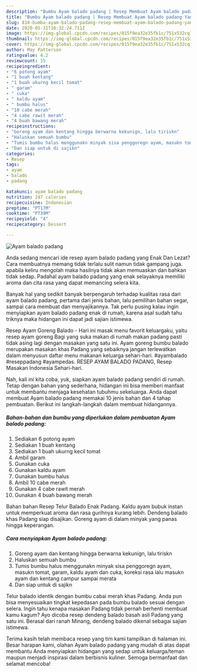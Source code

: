 ```yaml
---
description: "Bumbu Ayam balado padang | Resep Membuat Ayam balado padang Yang Mudah Dan Praktis"
title: "Bumbu Ayam balado padang | Resep Membuat Ayam balado padang Yang Mudah Dan Praktis"
slug: 810-bumbu-ayam-balado-padang-resep-membuat-ayam-balado-padang-yang-mudah-dan-praktis
date: 2020-05-31T16:32:24.711Z
image: https://img-global.cpcdn.com/recipes/015f9ea32e35fb1c/751x532cq70/ayam-balado-padang-foto-resep-utama.jpg
thumbnail: https://img-global.cpcdn.com/recipes/015f9ea32e35fb1c/751x532cq70/ayam-balado-padang-foto-resep-utama.jpg
cover: https://img-global.cpcdn.com/recipes/015f9ea32e35fb1c/751x532cq70/ayam-balado-padang-foto-resep-utama.jpg
author: May Patterson
ratingvalue: 4.2
reviewcount: 15
recipeingredient:
- "6 potong ayam"
- "1 buah kentang"
- "1 buah ukurng kecil tomat"
- " garam"
- " cuka"
- " kaldu ayam"
- " bumbu halus"
- "10 cabe merah"
- "4 cabe rawit merah"
- "4 buah bawang merah"
recipeinstructions:
- "Goreng ayam dan kentang hingga berwarna kekunign, lalu tiriskn"
- "Haluskan semuah bumbu"
- "Tumis bumbu halus menggunakn minyak sisa penggoregn ayam, masukn tomat, garam, kaldu ayam dan cuka, koreksi rasa lalu masukn ayam dan kentang campur sampai merata"
- "Dan siap untuk di sajikn"
categories:
- Resep
tags:
- ayam
- balado
- padang

katakunci: ayam balado padang 
nutrition: 247 calories
recipecuisine: Indonesian
preptime: "PT17M"
cooktime: "PT39M"
recipeyield: "4"
recipecategory: Dessert

---
```



![Ayam balado padang](https://img-global.cpcdn.com/recipes/015f9ea32e35fb1c/751x532cq70/ayam-balado-padang-foto-resep-utama.jpg)

Anda sedang mencari ide resep ayam balado padang yang Enak Dan Lezat? Cara membuatnya memang tidak terlalu sulit namun tidak gampang juga. apabila keliru mengolah maka hasilnya tidak akan memuaskan dan bahkan tidak sedap. Padahal ayam balado padang yang enak selayaknya memiliki aroma dan cita rasa yang dapat memancing selera kita.

Banyak hal yang sedikit banyak berpengaruh terhadap kualitas rasa dari ayam balado padang, pertama dari jenis bahan, lalu pemilihan bahan segar, sampai cara membuat dan menyajikannya. Tak perlu pusing kalau ingin menyiapkan ayam balado padang enak di rumah, karena asal sudah tahu triknya maka hidangan ini dapat jadi sajian istimewa.

Resep Ayam Goreng Balado - Hari ini masak menu favorit keluargaku, yaitu resep ayam goreng Bagi yang suka makan di rumah makan padang pasti tidak asing lagi dengan masakan yang satu ini. Ayam goreng bumbu balado merupakan masakan khas Padang yang sebaiknya jangan terlewatkan dalam menyusun daftar menu makanan keluarga sehari-hari. #ayambalado #reseppadang #ayampedas. RESEP AYAM BALADO PADANG, Resep Masakan Indonesia Sehari-hari.


Nah, kali ini kita coba, yuk, siapkan ayam balado padang sendiri di rumah. Tetap dengan bahan yang sederhana, hidangan ini bisa memberi manfaat untuk membantu menjaga kesehatan tubuhmu sekeluarga. Anda dapat membuat Ayam balado padang memakai 10 jenis bahan dan 4 tahap pembuatan. Berikut ini langkah-langkah dalam membuat hidangannya.

<!--inarticleads1-->

##### Bahan-bahan dan bumbu yang diperlukan dalam pembuatan Ayam balado padang:

1. Sediakan 6 potong ayam
1. Sediakan 1 buah kentang
1. Sediakan 1 buah ukurng kecil tomat
1. Ambil  garam
1. Gunakan  cuka
1. Gunakan  kaldu ayam
1. Gunakan  bumbu halus
1. Ambil 10 cabe merah
1. Gunakan 4 cabe rawit merah
1. Gunakan 4 buah bawang merah


Bahan bahan Resep Telur Balado Enak Padang. Kaldu ayam bubuk instan untuk memperkuat aroma dan rasa gurihnya kurang lebih. Dendeng balado khas Padang siap disajikan. Goreng ayam di dalam minyak yang panas hingga keperangan. 

<!--inarticleads2-->

##### Cara menyiapkan Ayam balado padang:

1. Goreng ayam dan kentang hingga berwarna kekunign, lalu tiriskn
1. Haluskan semuah bumbu
1. Tumis bumbu halus menggunakn minyak sisa penggoregn ayam, masukn tomat, garam, kaldu ayam dan cuka, koreksi rasa lalu masukn ayam dan kentang campur sampai merata
1. Dan siap untuk di sajikn


Telur balado identik dengan bumbu cabai merah khas Padang. Anda pun bisa menyesuaikan tingkat kepedasan pada bumbu balado sesuai dengan selera. Ingin tahu kenapa masakan Padang tidak pernah berhenti membuat kamu kagum? Ayo dicoba resep dendeng balado basah asli Padang yang satu ini. Berasal dari ranah Minang, dendeng balado dikenal sebagai sajian istimewa. 

Terima kasih telah membaca resep yang tim kami tampilkan di halaman ini. Besar harapan kami, olahan Ayam balado padang yang mudah di atas dapat membantu Anda menyiapkan hidangan yang sedap untuk keluarga/teman maupun menjadi inspirasi dalam berbisnis kuliner. Semoga bermanfaat dan selamat mencoba!
